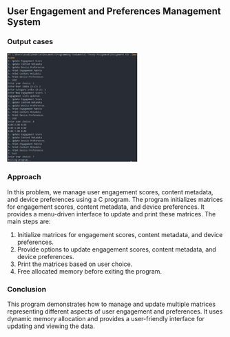 ## User Engagement and Preferences Management System

### Output cases
<img src = "../Images/problem07.png" width = "60%" height = "auto">

### Approach 
In this problem, we manage user engagement scores, content metadata, and device preferences using a C program. The program initializes matrices for engagement scores, content metadata, and device preferences. It provides a menu-driven interface to update and print these matrices. The main steps are:
1. Initialize matrices for engagement scores, content metadata, and device preferences.
2. Provide options to update engagement scores, content metadata, and device preferences.
3. Print the matrices based on user choice.
4. Free allocated memory before exiting the program.

### Conclusion
This program demonstrates how to manage and update multiple matrices representing different aspects of user engagement and preferences. It uses dynamic memory allocation and provides a user-friendly interface for updating and viewing the data.
